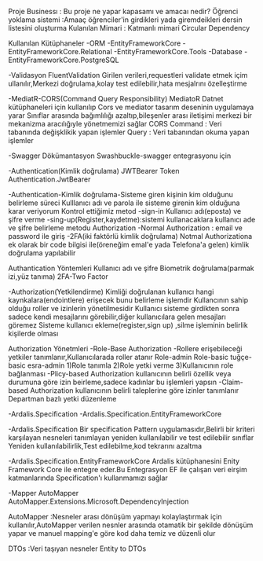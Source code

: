Proje Businessı : Bu proje ne yapar kapasamı ve amacaı nedir? 
Öğrenci yoklama sistemi :Amaaç öğrenciler'in girdikleri yada giremdeikleri dersin listesini oluşturma
Kulanılan Mimari : Katmanlı mimari 
Circular Dependency

Kullanılan Kütüphaneler 
-ORM
 -EntityFrameworkCore
 -EntityFrameworkCore.Relational
 -EntityFrameworkCore.Tools
-Database
 -EntityFrameworkCore.PostgreSQL

-Validasyon
 FluentValidation
 Girilen verileri,requestleri validate etmek içim ullanılır,Merkezi doğrulama,kolay test edilebilir,hata mesjalrını özelleştirme

-MediatR-CORS(Command Query Responsibility)
  MediatoR Datnet kütüphaneleri için kullanılıp Cors ve mediator tasarım deseninin uygulamaya yarar
  Sınıflar arasında bağımlılığı azaltıp,bileşenler arası iletişimi merkezi bir mekanizma aracılığıyle yönetmemizi sağlar
  CORS
  Command : Veri tabanında değişklikik yapan işlemler 
  Query   : Veri tabanından okuma yapan işlemler


-Swagger Dökümantasyon
 Swashbuckle-swagger entegrasyonu için 

-Authentication(Kimlik doğrulama)
 JWTBearer Token
 Authentication.JwtBearer

 -Authentication-Kimlik doğrulama-Sisteme giren kişinin kim olduğunu belirleme süreci
 Kulllanıcı adı ve parola ile sisteme girenin kim olduğuna karar veriyorum
 Kontrol ettiğimiz      metod -sign-in
 Kullanıcı adı(eposta) ve şifre verme -sing-up(Register,kaydetme):sistemi kullanacaklara kullanıcı ade ve şifre belirleme metodu
  Authorization 
   -Normal Authorization : email ve password ile giriş
   -2FA(iki faktörlü kimlik doğrulama) Notmal Authorizationa ek olarak bir code bilgisi ile(öreneğim emal'e yada Telefona'a gelen) kimlik doğrulama yapılabilir

Authantication Yöntemleri 
 Kullanıcı adı ve şifre
 Biometrik doğrulama(parmak izi,yüz tanıma)
 2FA-Two Factor

 -Authorization(Yetkilendirme)
  Kimliği doğrulanan kullanıcı hangi kaynkalara(endointlere) erişecek bunu belirleme işlemdir
  Kullancının sahip olduğu roller ve izinlerin yönetilmesidir
  Kullanıcı sisteme girdikten sonra sadece kendi mesajlarını görebilir,diğer kullanıcılara gelen mesajları göremez
  Sisteme kullanıcı ekleme(register,sign up) ,silme işleminin belirlik kişilerde olması 

  Authorization Yönetmleri 
  -Role-Base Authorization 
   -Rollere erişebileceği yetkiler tanımlanır,Kullanıcılarada roller atanır 
   Role-admin
   Role-basic
   tuğçe-basic
   esra-admin
   1)Role tanımla
   2)Role yetki verme
   3)Kullanıcının role bağlanması
  -Plicy-based Authorization 
   kullanıcının belirli özellik veya durumuna göre izin beirleme,sadece kadınlar bu işlemleri yapsın
  -Claim-based Authorization kullanıcının belirli taleplerine göre izinler tanımlanır 
   Departman bazlı yetki düzenleme 

-Ardalis.Specification
-Ardalis.Specification.EntityFrameworkCore
 
-Ardalis.Specification 
  Bir specification Pattern uygulamasıdır,Belirli bir kriteri karşılayan nesneleri tanımlayan yeniden kullanılabilir ve test edilebilir sınıflar
  Yeniden kullanılabilirlik,Test edilebilme,kod tekrarını azaltma

-Ardalis.Specification.EntityFrameworkCore
 Ardalis kütüphanesini Enity Framework Core ile entegre eder.Bu Entegrasyon EF ile çalışan veri eirşim katmanlarında Specification'ı kullanmamızı sağlar

 -Mapper
  AutoMapper
  AutoMapper.Extensions.Microsoft.DependencyInjection

  AutoMapper :Nesneler arası dönüşüm yapmayı kolaylaştırmak için kullanılır,AutoMapper verilen nesnler arasında 
  otamatik bir şekilde dönüşüm yapar ve manuel mapping'e göre kod daha temiz ve düzenli olur

  DTOs :Veri taşıyan nesneler 
  Entity to DTOs
